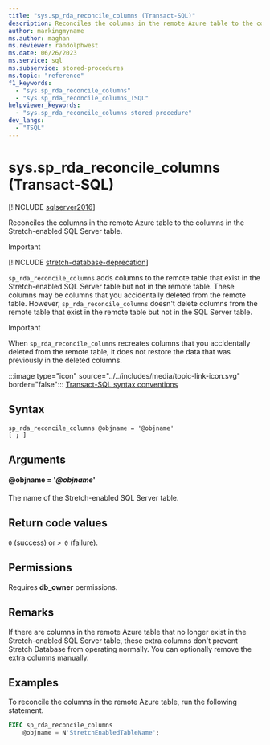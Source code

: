 ```yaml
---
title: "sys.sp_rda_reconcile_columns (Transact-SQL)"
description: Reconciles the columns in the remote Azure table to the columns in the Stretch-enabled SQL Server table.
author: markingmyname
ms.author: maghan
ms.reviewer: randolphwest
ms.date: 06/26/2023
ms.service: sql
ms.subservice: stored-procedures
ms.topic: "reference"
f1_keywords:
  - "sys.sp_rda_reconcile_columns"
  - "sys.sp_rda_reconcile_columns_TSQL"
helpviewer_keywords:
  - "sys.sp_rda_reconcile_columns stored procedure"
dev_langs:
  - "TSQL"
---
```

# sys.sp_rda_reconcile_columns (Transact-SQL)

[!INCLUDE [sqlserver2016](../../includes/applies-to-version/sqlserver2016.md)]

Reconciles the columns in the remote Azure table to the columns in the Stretch-enabled SQL Server table.

> [!IMPORTANT]  
> [!INCLUDE [stretch-database-deprecation](../../includes/stretch-database-deprecation.md)]

`sp_rda_reconcile_columns` adds columns to the remote table that exist in the Stretch-enabled SQL Server table but not in the remote table. These columns may be columns that you accidentally deleted from the remote table. However, `sp_rda_reconcile_columns` doesn't delete columns from the remote table that exist in the remote table but not in the SQL Server table.

> [!IMPORTANT]  
> When `sp_rda_reconcile_columns` recreates columns that you accidentally deleted from the remote table, it does not restore the data that was previously in the deleted columns.

:::image type="icon" source="../../includes/media/topic-link-icon.svg" border="false"::: [Transact-SQL syntax conventions](../../t-sql/language-elements/transact-sql-syntax-conventions-transact-sql.md)

## Syntax

```syntaxsql
sp_rda_reconcile_columns @objname = '@objname'
[ ; ]
```

## Arguments

#### @objname = '*@objname*'

The name of the Stretch-enabled SQL Server table.

## Return code values

`0` (success) or `> 0` (failure).

## Permissions

Requires **db_owner** permissions.

## Remarks

If there are columns in the remote Azure table that no longer exist in the Stretch-enabled SQL Server table, these extra columns don't prevent Stretch Database from operating normally. You can optionally remove the extra columns manually.

## Examples

To reconcile the columns in the remote Azure table, run the following statement.

```sql
EXEC sp_rda_reconcile_columns
    @objname = N'StretchEnabledTableName';
```
